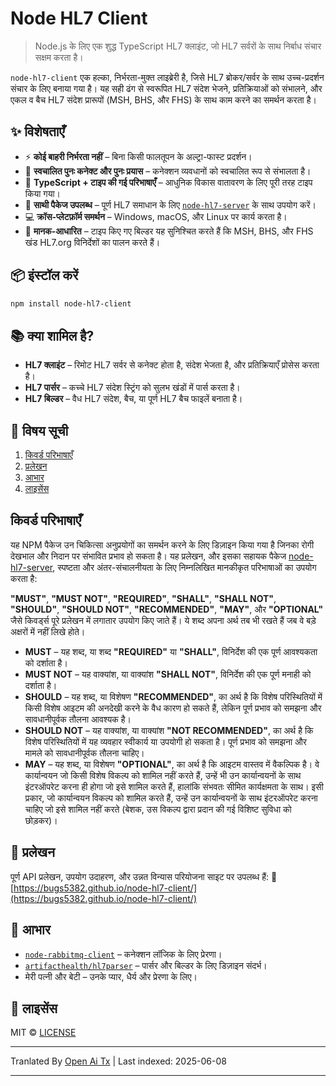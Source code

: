 # Node HL7 Client

> Node.js के लिए एक शुद्ध TypeScript HL7 क्लाइंट, जो HL7 सर्वरों के साथ निर्बाध संचार सक्षम करता है।

`node-hl7-client` एक हल्का, निर्भरता-मुक्त लाइब्रेरी है, जिसे HL7 ब्रोकर/सर्वर के साथ उच्च-प्रदर्शन संचार के लिए बनाया गया है। यह सही ढंग से स्वरूपित HL7 संदेश भेजने, प्रतिक्रियाओं को संभालने, और एकल व बैच HL7 संदेश प्रारूपों (MSH, BHS, और FHS) के साथ काम करने का समर्थन करता है।

## ✨ विशेषताएँ

* ⚡ **कोई बाहरी निर्भरता नहीं** – बिना किसी फालतूपन के अल्ट्रा-फास्ट प्रदर्शन।
* 🔁 **स्वचालित पुनः कनेक्ट और पुनः प्रयास** – कनेक्शन व्यवधानों को स्वचालित रूप से संभालता है।
* 🧠 **TypeScript + टाइप की गई परिभाषाएँ** – आधुनिक विकास वातावरण के लिए पूरी तरह टाइप किया गया।
* 🤝 **साथी पैकेज उपलब्ध** – पूर्ण HL7 समाधान के लिए [`node-hl7-server`](https://www.npmjs.com/package/node-hl7-server) के साथ उपयोग करें।
* 💻 **क्रॉस-प्लेटफ़ॉर्म समर्थन** – Windows, macOS, और Linux पर कार्य करता है।
* 🧭 **मानक-आधारित** – टाइप किए गए बिल्डर यह सुनिश्चित करते हैं कि MSH, BHS, और FHS खंड HL7.org विनिर्देशों का पालन करते हैं।

## 📦 इंस्टॉल करें

```bash
npm install node-hl7-client
```

## 📚 क्या शामिल है?

* **HL7 क्लाइंट** – रिमोट HL7 सर्वर से कनेक्ट होता है, संदेश भेजता है, और प्रतिक्रियाएँ प्रोसेस करता है।
* **HL7 पार्सर** – कच्चे HL7 संदेश स्ट्रिंग को सुलभ खंडों में पार्स करता है।
* **HL7 बिल्डर** – वैध HL7 संदेश, बैच, या पूर्ण HL7 बैच फाइलें बनाता है।

## 🧾 विषय सूची

1. [किवर्ड परिभाषाएँ](#keyword-definitions)
2. [प्रलेखन](#documentation)
3. [आभार](#acknowledgements)
4. [लाइसेंस](#license)

## किवर्ड परिभाषाएँ

यह NPM पैकेज उन चिकित्सा अनुप्रयोगों का समर्थन करने के लिए डिज़ाइन किया गया है जिनका रोगी देखभाल और निदान पर संभावित प्रभाव हो सकता है। यह प्रलेखन, और इसका सहायक पैकेज [node-hl7-server](https://www.npmjs.com/package/node-hl7-server), स्पष्टता और अंतर-संचालनीयता के लिए निम्नलिखित मानकीकृत परिभाषाओं का उपयोग करता है:

**"MUST"**, **"MUST NOT"**, **"REQUIRED"**, **"SHALL"**, **"SHALL NOT"**, **"SHOULD"**, **"SHOULD NOT"**, **"RECOMMENDED"**, **"MAY"**, और **"OPTIONAL"** जैसे किवर्ड्स पूरे प्रलेखन में लगातार उपयोग किए जाते हैं। ये शब्द अपना अर्थ तब भी रखते हैं जब वे बड़े अक्षरों में नहीं लिखे होते।

* **MUST** – यह शब्द, या शब्द **"REQUIRED"** या **"SHALL"**, विनिर्देश की एक पूर्ण आवश्यकता को दर्शाता है।
* **MUST NOT** – यह वाक्यांश, या वाक्यांश **"SHALL NOT"**, विनिर्देश की एक पूर्ण मनाही को दर्शाता है।
* **SHOULD** – यह शब्द, या विशेषण **"RECOMMENDED"**, का अर्थ है कि विशेष परिस्थितियों में किसी विशेष आइटम की अनदेखी करने के वैध कारण हो सकते हैं, लेकिन पूर्ण प्रभाव को समझना और सावधानीपूर्वक तौलना आवश्यक है।
* **SHOULD NOT** – यह वाक्यांश, या वाक्यांश **"NOT RECOMMENDED"**, का अर्थ है कि विशेष परिस्थितियों में यह व्यवहार स्वीकार्य या उपयोगी हो सकता है। पूर्ण प्रभाव को समझना और मामले को सावधानीपूर्वक तौलना चाहिए।
* **MAY** – यह शब्द, या विशेषण **"OPTIONAL"**, का अर्थ है कि आइटम वास्तव में वैकल्पिक है। वे कार्यान्वयन जो किसी विशेष विकल्प को शामिल नहीं करते हैं, उन्हें भी उन कार्यान्वयनों के साथ इंटरऑपरेट करना ही होगा जो इसे शामिल करते हैं, हालांकि संभवतः सीमित कार्यक्षमता के साथ। इसी प्रकार, जो कार्यान्वयन विकल्प को शामिल करते हैं, उन्हें उन कार्यान्वयनों के साथ इंटरऑपरेट करना चाहिए जो इसे शामिल नहीं करते (बेशक, उस विकल्प द्वारा प्रदान की गई विशिष्ट सुविधा को छोड़कर)।

## 📖 प्रलेखन

पूर्ण API प्रलेखन, उपयोग उदाहरण, और उन्नत विन्यास परियोजना साइट पर उपलब्ध हैं:
🔗 [https://bugs5382.github.io/node-hl7-client/](https://bugs5382.github.io/node-hl7-client/)

## 🙏 आभार

* [`node-rabbitmq-client`](https://github.com/cody-greene/node-rabbitmq-client) – कनेक्शन लॉजिक के लिए प्रेरणा।
* [`artifacthealth/hl7parser`](https://github.com/artifacthealth/hl7parser) – पार्सर और बिल्डर के लिए डिज़ाइन संदर्भ।
* मेरी पत्नी और बेटी – उनके प्यार, धैर्य और प्रेरणा के लिए।


## 📄 लाइसेंस

MIT © [LICENSE](LICENSE)


---

Tranlated By [Open Ai Tx](https://github.com/OpenAiTx/OpenAiTx) | Last indexed: 2025-06-08

---